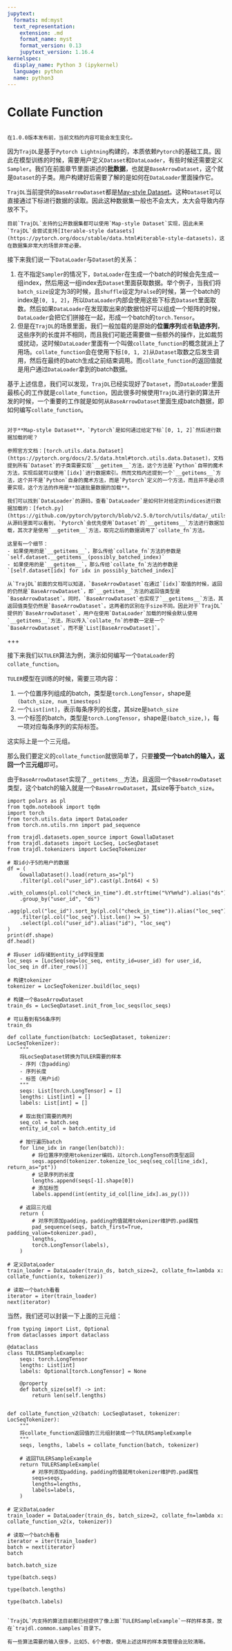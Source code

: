 ```yaml
---
jupytext:
  formats: md:myst
  text_representation:
    extension: .md
    format_name: myst
    format_version: 0.13
    jupytext_version: 1.16.4
kernelspec:
  display_name: Python 3 (ipykernel)
  language: python
  name: python3
---
```


# Collate Function

```{attention}

在1.0.0版本发布前，当前文档的内容可能会发生变化。

```

因为`TrajDL`是基于`Pytorch Lightning`构建的，本质依赖`Pytorch`的基础工具。因此在模型训练的时候，需要用户定义`Dataset`和`DataLoader`，有些时候还需要定义`Sampler`。我们在前面章节里面讲述的**批数据**，也就是`BaseArrowDataset`，这个就是`Dataset`的子类。用户构建好后需要了解的是如何在`DataLoader`里面操作它。

`TrajDL`当前提供的`BaseArrowDataset`都是[May-style Dataset](https://pytorch.org/docs/stable/data.html#map-style-datasets)。这种`Dataset`可以直接通过下标进行数据的读取。因此这种数据集一般也不会太大，太大会导致内存放不下。

```{tip}
目前`TrajDL`支持的公开数据集都可以使用`Map-style Dataset`实现，因此未来`TrajDL`会尝试支持[Iterable-style datasets](https://pytorch.org/docs/stable/data.html#iterable-style-datasets)，这在数据集非常大的场景非常必要。
```

接下来我们说一下`DataLoader`与`Dataset`的关系：
1. 在不指定`Sampler`的情况下，`DataLoader`在生成一个batch的时候会先生成一组index，然后用这一组index去`Dataset`里面获取数据。举个例子，当我们将`batch_size`设定为3的时候，且`shuffle`设定为`False`的时候，第一个batch的index是`[0, 1, 2]`，所以`DataLoader`内部会使用这些下标去`Dataset`里面取数。然后如果`DataLoader`在发现取出来的数据恰好可以组成一个矩阵的时候，`DataLoader`会把它们拼接在一起，形成一个batch的`torch.Tensor`。
2. 但是在`TrajDL`的场景里面，我们一般加载的是原始的**位置序列**或者**轨迹序列**，这些序列的长度并不相同，而且我们可能还需要做一些额外的操作，比如裁剪或扰动，这时候`DataLoader`里面有一个叫做`collate_function`的概念就派上了用场。`collate_function`会在使用下标`[0, 1, 2]`从`Dataset`取数之后发生调用，然后在最终的batch生成之前结束调用。而`collate_function`的返回值就是用户通过`DataLoader`拿到的batch数据。

基于上述信息，我们可以发现，`TrajDL`已经实现好了`Dataset`，而`DataLoader`里面最核心的工作就是`collate_function`，因此很多时候使用`TrajDL`进行新的算法开发的时候，一个重要的工作就是如何从`BaseArrowDataset`里面生成batch数据，即如何编写`collate_function`。

```{note}

对于**Map-style Dataset**，`Pytorch`是如何通过给定下标`[0, 1, 2]`然后进行数据加载的呢？

参照官方文档：[torch.utils.data.Dataset](https://pytorch.org/docs/2.5/data.html#torch.utils.data.Dataset)，文档提到所有`Dataset`的子类需要实现`__getitem__`方法，这个方法是`Python`自带的魔术方法，实现后就可以使用`[idx]`进行数据索引。然而文档内还提到一个`__getitems__`方法，这个并不是`Python`自身的魔术方法，而是`Pytorch`定义的一个方法，而且并不是必须要实现，这个方法的作用是**加速批量数据的加载**。

我们可以找到`DataLoader`的源码，查看`DataLoader`是如何针对给定的indices进行数据加载的：[fetch.py](https://github.com/pytorch/pytorch/blob/v2.5.0/torch/utils/data/_utils/fetch.py#L46)，从源码里面可以看到，`Pytorch`会优先使用`Dataset`的`__getitems__`方法进行数据加载，其次才是使用`__getitem__`方法，取完之后的数据调用了`collate_fn`方法。

这里有一个细节：
- 如果使用的是`__getitems__`，那么传给`collate_fn`方法的参数是`self.dataset.__getitems__(possibly_batched_index)`
- 如果使用的是`__getitem__`，那么传给`collate_fn`方法的参数是`[self.dataset[idx] for idx in possibly_batched_index]`

从`TrajDL`前面的文档可以知道，`BaseArrowDataset`在通过`[idx]`取值的时候，返回的仍然是`BaseArrowDataset`，即`__getitem__`方法的返回值类型是`BaseArrowDataset`。同时，`BaseArrowDataset`也实现了`__getitems__`方法，其返回值类型仍然是`BaseArrowDataset`。这两者的区别在于size不同。因此对于`TrajDL`提供的`BaseArrowDataset`，用户在使用`DataLoader`加载的时候会默认使用`__getitems__`方法，所以传入`collate_fn`的参数一定是一个`BaseArrowDataset`，而不是`List[BaseArrowDataset]`。

```

+++

接下来我们以`TULER`算法为例，演示如何编写一个`DataLoader`的`collate_function`。

`TULER`模型在训练的时候，需要三项内容：
1. 一个位置序列组成的batch，类型是`torch.LongTensor`，shape是`(batch_size, num_timesteps)`
2. 一个`List[int]`，表示每条序列的长度，其size是`batch_size`
3. 一个标签的batch，类型是`torch.LongTensor`，shape是`(batch_size,)`，每一项对应每条序列的实际标签。

这实际上是一个三元组。

那么我们要定义的`collate_function`就很简单了，只要**接受一个batch的输入，返回一个三元组**即可。

由于`BaseArrowDataset`实现了`__getitems__`方法，且返回一个`BaseArrowDataset`类型，这个batch的输入就是一个`BaseArrowDataset`，其size等于`batch_size`。

```{code-cell} ipython3
import polars as pl
from tqdm.notebook import tqdm
import torch
from torch.utils.data import DataLoader
from torch.nn.utils.rnn import pad_sequence

from trajdl.datasets.open_source import GowallaDataset
from trajdl.datasets import LocSeq, LocSeqDataset
from trajdl.tokenizers import LocSeqTokenizer

# 取id小于5的用户的数据
df = (
    GowallaDataset().load(return_as="pl")
    .filter(pl.col("user_id").cast(pl.Int64) < 5)
    .with_columns(pl.col("check_in_time").dt.strftime("%Y%m%d").alias("ds"))
    .group_by("user_id", "ds")
    .agg(pl.col("loc_id").sort_by(pl.col("check_in_time")).alias("loc_seq"))
    .filter(pl.col("loc_seq").list.len() >= 5)
    .select(pl.col("user_id").alias("id"), "loc_seq")
)
print(df.shape)
df.head()
```

```{code-cell} ipython3
# 将user id存储到entity_id字段里面
loc_seqs = [LocSeq(seq=loc_seq, entity_id=user_id) for user_id, loc_seq in df.iter_rows()]

# 构建tokenizer
tokenizer = LocSeqTokenizer.build(loc_seqs)

# 构建一个BaseArrowDataset
train_ds = LocSeqDataset.init_from_loc_seqs(loc_seqs)

# 可以看到有56条序列
train_ds
```

```{code-cell} ipython3
def collate_function(batch: LocSeqDataset, tokenizer: LocSeqTokenizer):
    """
    将LocSeqDataset转换为TULER需要的样本
    - 序列（含padding）
    - 序列长度
    - 标签（用户id）
    """
    seqs: List[torch.LongTensor] = []
    lengths: List[int] = []
    labels: List[int] = []

    # 取出我们需要的两列
    seq_col = batch.seq
    entity_id_col = batch.entity_id

    # 按行遍历batch
    for line_idx in range(len(batch)):
        # 将位置序列使用tokenizer编码，以torch.LongTenso的类型返回
        seqs.append(tokenizer.tokenize_loc_seq(seq_col[line_idx], return_as="pt"))
        # 记录序列的长度
        lengths.append(seqs[-1].shape[0])
        # 添加标签
        labels.append(int(entity_id_col[line_idx].as_py()))

    # 返回三元组
    return (
        # 对序列添加padding，padding的值就用tokenizer维护的.pad属性
        pad_sequence(seqs, batch_first=True, padding_value=tokenizer.pad),
        lengths,
        torch.LongTensor(labels),
    )
```

```{code-cell} ipython3
# 定义DataLoader
train_loader = DataLoader(train_ds, batch_size=2, collate_fn=lambda x: collate_function(x, tokenizer))

# 读取一个batch看看
iterator = iter(train_loader)
next(iterator)
```

当然，我们还可以封装一下上面的三元组：

```{code-cell} ipython3
from typing import List, Optional
from dataclasses import dataclass

@dataclass
class TULERSampleExample:
    seqs: torch.LongTensor
    lengths: List[int]
    labels: Optional[torch.LongTensor] = None

    @property
    def batch_size(self) -> int:
        return len(self.lengths)


def collate_function_v2(batch: LocSeqDataset, tokenizer: LocSeqTokenizer):
    """
    将collate_function返回值的三元组封装成一个TULERSampleExample
    """
    seqs, lengths, labels = collate_function(batch, tokenizer)
    
    # 返回TULERSampleExample
    return TULERSampleExample(
        # 对序列添加padding，padding的值就用tokenizer维护的.pad属性
        seqs=seqs,
        lengths=lengths,
        labels=labels,
    )
```

```{code-cell} ipython3
# 定义DataLoader
train_loader = DataLoader(train_ds, batch_size=2, collate_fn=lambda x: collate_function_v2(x, tokenizer))

# 读取一个batch看看
iterator = iter(train_loader)
batch = next(iterator)
batch
```

```{code-cell} ipython3
batch.batch_size
```

```{code-cell} ipython3
type(batch.seqs)
```

```{code-cell} ipython3
type(batch.lengths)
```

```{code-cell} ipython3
type(batch.labels)
```

```{tip}

`TrajDL`内支持的算法目前都已经提供了像上面`TULERSampleExample`一样的样本类，放在`trajdl.common.samples`目录下。

有一些算法需要的输入很多，比如5、6个参数，使用上述这样的样本类管理会比较清晰。

```

```{code-cell} ipython3

```
